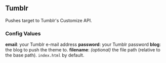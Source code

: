 Tumblr
---------

Pushes target to Tumblr's Customize API.

### Config Values

**email**: your Tumblr e-mail address
**password**: your Tumblr password
**blog**: the blog to push the theme to.
**filename**: _(optional)_ the file path (relative to the base path). `index.html` by default.
